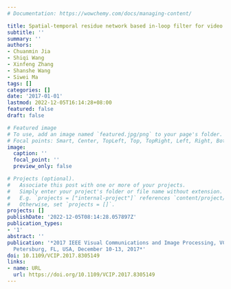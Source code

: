 ```yaml
---
# Documentation: https://wowchemy.com/docs/managing-content/

title: Spatial-temporal residue network based in-loop filter for video coding
subtitle: ''
summary: ''
authors:
- Chuanmin Jia
- Shiqi Wang
- Xinfeng Zhang
- Shanshe Wang
- Siwei Ma
tags: []
categories: []
date: '2017-01-01'
lastmod: 2022-12-05T16:14:28+08:00
featured: false
draft: false

# Featured image
# To use, add an image named `featured.jpg/png` to your page's folder.
# Focal points: Smart, Center, TopLeft, Top, TopRight, Left, Right, BottomLeft, Bottom, BottomRight.
image:
  caption: ''
  focal_point: ''
  preview_only: false

# Projects (optional).
#   Associate this post with one or more of your projects.
#   Simply enter your project's folder or file name without extension.
#   E.g. `projects = ["internal-project"]` references `content/project/deep-learning/index.md`.
#   Otherwise, set `projects = []`.
projects: []
publishDate: '2022-12-05T08:14:28.057897Z'
publication_types:
- '1'
abstract: ''
publication: '*2017 IEEE Visual Communications and Image Processing, VCIP 2017, St.
  Petersburg, FL, USA, December 10-13, 2017*'
doi: 10.1109/VCIP.2017.8305149
links:
- name: URL
  url: https://doi.org/10.1109/VCIP.2017.8305149
---
```

